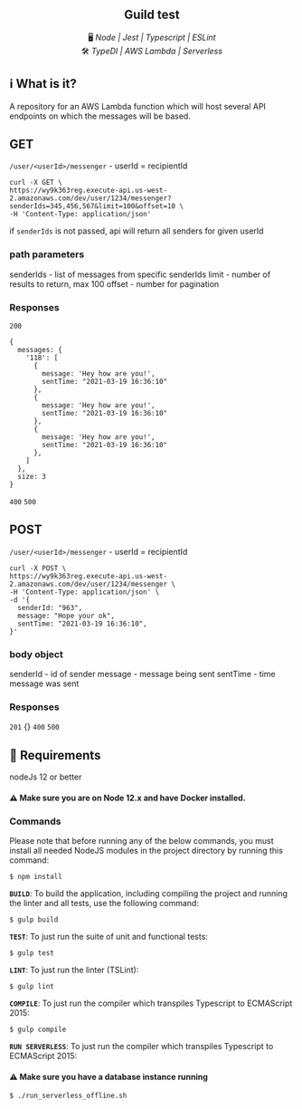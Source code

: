 <h2 align="center"> Guild test</h2>

<p align="center">
  🖥️ <em>Node | Jest | Typescript | ESLint</em>
  <br />
  🛠️ <em>TypeDI | AWS Lambda | Serverless</em>
  <br />
</p>

## ℹ️ What is it?

A repository for an AWS Lambda function which will host several API endpoints on which the messages will be based.

## GET
`/user/<userId>/messenger` - userId = recipientId

  ```
  curl -X GET \
  https://wy9k363reg.execute-api.us-west-2.amazonaws.com/dev/user/1234/messenger?senderIds=345,456,567&limit=100&offset=10 \
  -H 'Content-Type: application/json'
  ```

if `senderIds` is not passed, api will return all senders for given userId
### path parameters
senderIds - list of messages from specific senderIds
limit - number of results to return, max 100
offset - number for pagination

### Responses
`200`
```
{
  messages: {
    '118': [
      {
        message: 'Hey how are you!',
        sentTime: "2021-03-19 16:36:10"
      },
      {
        message: 'Hey how are you!',
        sentTime: "2021-03-19 16:36:10"
      },
      {
        message: 'Hey how are you!',
        sentTime: "2021-03-19 16:36:10"
      },
    ]
  },
  size: 3
}
  ```
`400`
`500`

## POST
`/user/<userId>/messenger` - userId = recipientId

```
curl -X POST \
https://wy9k363reg.execute-api.us-west-2.amazonaws.com/dev/user/1234/messenger \
-H 'Content-Type: application/json' \
-d '{
  senderId: "963",
  message: "Hope your ok",
  sentTime: "2021-03-19 16:36:10",
}'
```
### body object
senderId - id of sender
message - message being sent
sentTime - time message was sent

### Responses
`201`
  {}
`400`
`500`


## 🧪 Requirements

nodeJs 12 or better

#### ⚠️ Make sure you are on Node 12.x and have Docker installed.
### Commands

Please note that before running any of the below commands, you must install all needed NodeJS modules in the project directory by running this command:
```
$ npm install
```

**`BUILD`**: To build the application, including compiling the project and running the linter and all tests, use the following command:
```
$ gulp build
```

**`TEST`**: To just run the suite of unit and functional tests:
```
$ gulp test
```

**`LINT`**: To just run the linter (TSLint):
```
$ gulp lint
```

**`COMPILE`**: To just run the compiler which transpiles Typescript to ECMAScript 2015:
```
$ gulp compile
```

**`RUN SERVERLESS`**: To just run the compiler which transpiles Typescript to ECMAScript 2015:
#### ⚠️ Make sure you have a database instance running
```
$ ./run_serverless_offline.sh
```

